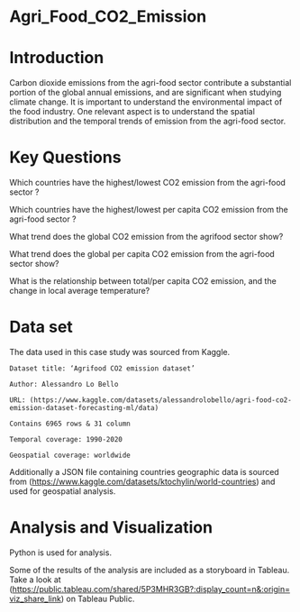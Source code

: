 # Agri_Food_CO2_Emission
# Introduction

Carbon dioxide emissions from the agri-food sector contribute a substantial portion of the global annual emissions, and are significant when studying climate change. It is important to understand the environmental impact of the food industry. One relevant aspect is to understand the spatial distribution and the temporal trends of emission from the agri-food sector. 

# Key Questions 

Which countries have the highest/lowest CO2 emission from the agri-food sector ?

Which countries have the highest/lowest per capita CO2 emission from the agri-food sector ?

What trend does the global CO2 emission from the agrifood sector show?

What trend does the global per capita CO2 emission from the agri-food sector show?

What is the relationship between total/per capita CO2 emission, and the change in local average temperature?


# Data set

The data used in this case study was sourced from Kaggle.

    Dataset title: ‘Agrifood CO2 emission dataset’
   
    Author: Alessandro Lo Bello 
   
    URL: (https://www.kaggle.com/datasets/alessandrolobello/agri-food-co2-emission-dataset-forecasting-ml/data)
   
    Contains 6965 rows & 31 column

    Temporal coverage: 1990-2020

    Geospatial coverage: worldwide 

Additionally a JSON file containing countries geographic data is sourced from (https://www.kaggle.com/datasets/ktochylin/world-countries) and used for geospatial analysis. 

# Analysis and Visualization
Python is used for analysis.

Some of the results of the analysis are included as a storyboard in Tableau. Take a look at (https://public.tableau.com/shared/5P3MHR3GB?:display_count=n&:origin=viz_share_link) on Tableau Public.





